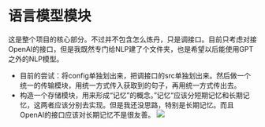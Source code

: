 # 语言模型模块

这是整个项目的核心部分。不过并不包含怎么炼丹，只是调接口。目前只考虑对接OpenAI的接口，但是我既然专门给NLP建了个文件夹，也是希望以后能使用GPT之外的NLP模型。
 
- 目前的尝试：将config单独划出来，把调接口的src单独划出来。然后做一个统一的传输模块，用统一方式传入获取到的句子，再用统一方式传出去。
- 构造一个存储模块，用来形成“记忆”的概念。”记忆“应该分短期记忆和长期记忆，这两者应该分别去实现。但是我还没思路，特别是长期记忆。而且OpenAI的接口应该对长期记忆不是很友善。
![](../../../../后端/Atuber/外界信息传入、NLP模块信息传出.png)